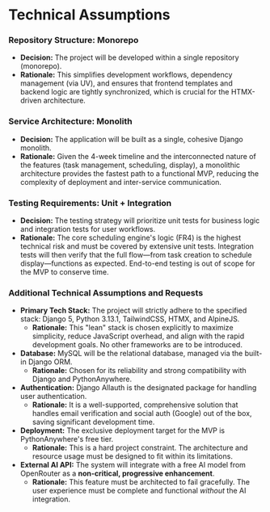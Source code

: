 # Technical Assumptions

### Repository Structure: Monorepo

*   **Decision:** The project will be developed within a single repository (monorepo).
*   **Rationale:** This simplifies development workflows, dependency management (via UV), and ensures that frontend templates and backend logic are tightly synchronized, which is crucial for the HTMX-driven architecture.

### Service Architecture: Monolith

*   **Decision:** The application will be built as a single, cohesive Django monolith.
*   **Rationale:** Given the 4-week timeline and the interconnected nature of the features (task management, scheduling, display), a monolithic architecture provides the fastest path to a functional MVP, reducing the complexity of deployment and inter-service communication.

### Testing Requirements: Unit + Integration

*   **Decision:** The testing strategy will prioritize unit tests for business logic and integration tests for user workflows.
*   **Rationale:** The core scheduling engine's logic (FR4) is the highest technical risk and must be covered by extensive unit tests. Integration tests will then verify that the full flow—from task creation to schedule display—functions as expected. End-to-end testing is out of scope for the MVP to conserve time.

### Additional Technical Assumptions and Requests

*   **Primary Tech Stack:** The project will strictly adhere to the specified stack: Django 5, Python 3.13.1, TailwindCSS, HTMX, and AlpineJS.
    *   **Rationale:** This "lean" stack is chosen explicitly to maximize simplicity, reduce JavaScript overhead, and align with the rapid development goals. No other frameworks are to be introduced.
*   **Database:** MySQL will be the relational database, managed via the built-in Django ORM.
    *   **Rationale:** Chosen for its reliability and strong compatibility with Django and PythonAnywhere.
*   **Authentication:** Django Allauth is the designated package for handling user authentication.
    *   **Rationale:** It is a well-supported, comprehensive solution that handles email verification and social auth (Google) out of the box, saving significant development time.
*   **Deployment:** The exclusive deployment target for the MVP is PythonAnywhere's free tier.
    *   **Rationale:** This is a hard project constraint. The architecture and resource usage must be designed to fit within its limitations.
*   **External AI API:** The system will integrate with a free AI model from OpenRouter as a **non-critical, progressive enhancement**.
    *   **Rationale:** This feature must be architected to fail gracefully. The user experience must be complete and functional *without* the AI integration.
